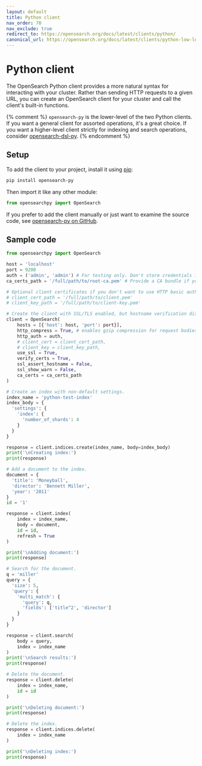 ```yaml
---
layout: default
title: Python client
nav_order: 70
nav_exclude: true
redirect_to: https://opensearch.org/docs/latest/clients/python/
canonical_url: https://opensearch.org/docs/latest/clients/python-low-level/
---
```


# Python client

The OpenSearch Python client provides a more natural syntax for interacting with your cluster. Rather than sending HTTP requests to a given URL, you can create an OpenSearch client for your cluster and call the client's built-in functions.

{% comment %}
`opensearch-py` is the lower-level of the two Python clients. If you want a general client for assorted operations, it's a great choice. If you want a higher-level client strictly for indexing and search operations, consider [opensearch-dsl-py]({{site.url}}{{site.baseurl}}/clients/python-dsl/).
{% endcomment %}


## Setup

To add the client to your project, install it using [pip](https://pip.pypa.io/):

```bash
pip install opensearch-py
```

Then import it like any other module:

```python
from opensearchpy import OpenSearch
```

If you prefer to add the client manually or just want to examine the source code, see [opensearch-py on GitHub](https://github.com/opensearch-project/opensearch-py).


## Sample code

```python
from opensearchpy import OpenSearch

host = 'localhost'
port = 9200
auth = ('admin', 'admin') # For testing only. Don't store credentials in code.
ca_certs_path = '/full/path/to/root-ca.pem' # Provide a CA bundle if you use intermediate CAs with your root CA.

# Optional client certificates if you don't want to use HTTP basic authentication.
# client_cert_path = '/full/path/to/client.pem'
# client_key_path = '/full/path/to/client-key.pem'

# Create the client with SSL/TLS enabled, but hostname verification disabled.
client = OpenSearch(
    hosts = [{'host': host, 'port': port}],
    http_compress = True, # enables gzip compression for request bodies
    http_auth = auth,
    # client_cert = client_cert_path,
    # client_key = client_key_path,
    use_ssl = True,
    verify_certs = True,
    ssl_assert_hostname = False,
    ssl_show_warn = False,
    ca_certs = ca_certs_path
)

# Create an index with non-default settings.
index_name = 'python-test-index'
index_body = {
  'settings': {
    'index': {
      'number_of_shards': 4
    }
  }
}

response = client.indices.create(index_name, body=index_body)
print('\nCreating index:')
print(response)

# Add a document to the index.
document = {
  'title': 'Moneyball',
  'director': 'Bennett Miller',
  'year': '2011'
}
id = '1'

response = client.index(
    index = index_name,
    body = document,
    id = id,
    refresh = True
)

print('\nAdding document:')
print(response)

# Search for the document.
q = 'miller'
query = {
  'size': 5,
  'query': {
    'multi_match': {
      'query': q,
      'fields': ['title^2', 'director']
    }
  }
}

response = client.search(
    body = query,
    index = index_name
)
print('\nSearch results:')
print(response)

# Delete the document.
response = client.delete(
    index = index_name,
    id = id
)

print('\nDeleting document:')
print(response)

# Delete the index.
response = client.indices.delete(
    index = index_name
)

print('\nDeleting index:')
print(response)
```
